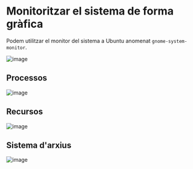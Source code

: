 # Monitoritzar el sistema de forma gràfica

Podem utilitzar el monitor del sistema a Ubuntu anomenat ``` gnome-system-monitor ```.

![image](https://github.com/XaSaFa/MP04/assets/110727546/d9d6ae3b-3524-4f83-b077-f73bd6d72168)

## Processos

![image](https://github.com/XaSaFa/MP04/assets/110727546/6f2b2b5e-0ea3-4ba4-babb-4600467d2ee0)

## Recursos

![image](https://github.com/XaSaFa/MP04/assets/110727546/eb631222-4364-4a72-a479-737846b15e4a)

## Sistema d'arxius

![image](https://github.com/XaSaFa/MP04/assets/110727546/1364a046-7b98-48bf-822e-95d4a54a1ed4)
